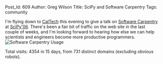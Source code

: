 Post_Id: 609
Author: Greg Wilson
Title: SciPy and Software Carpentry
Tags: community

<p>I'm flying down to <a href="http://www.caltech.edu">CalTech</a> this evening to give a talk on <a href="http://www.swc.scipy.org">Software Carpentry</a> at <a href="http://www.scipy.org/SciPy2006">SciPy'06</a>.  There's been a fair bit of traffic on the web site in the last couple of weeks, and I'm looking forward to hearing how else we can help scientists and engineers become more productive programmers.<br />
<img alt="Software Carpentry Usage" src="{{root_path}}/files/2006/08/swc_usage_20060815.png" /></p>
<p>Total visits: 4354 in 15 days, from 731 distinct domains (excluding obvious robots).</p>
